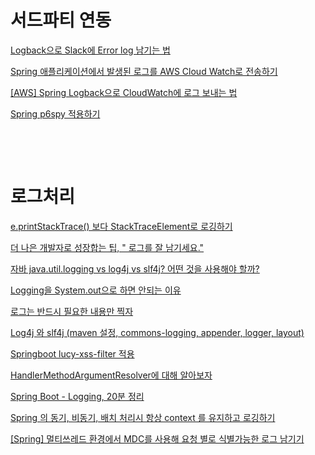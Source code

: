 


# 서드파티 연동

[Logback으로 Slack에 Error log 남기는 법](https://devlog-wjdrbs96.tistory.com/327)
<br/>

[Spring 애플리케이션에서 발생된 로그를 AWS Cloud Watch로 전송하기](https://kim-jong-hyun.tistory.com/111)
<br/>

[[AWS] Spring Logback으로 CloudWatch에 로그 보내는 법](https://devlog-wjdrbs96.tistory.com/329)
<br/>

[Spring p6spy 적용하기](https://backtony.github.io/spring/2021-08-13-spring-log-1/)

[]()
<br/>

[]()
<br/>



# 로그처리

[e.printStackTrace() 보다 StackTraceElement로 로깅하기](https://kim-jong-hyun.tistory.com/112?category=910543)
<br/>

[더 나은 개발자로 성장합는 팁, " 로그를 잘 남기세요."](https://www.youtube.com/watch?v=HxzlJWMcHng&t=671s&ab_channel=%EB%B0%B1%EA%B8%B0%EC%84%A0)
<br/>

[자바 java.util.logging vs log4j vs slf4j? 어떤 것을 사용해야 할까?](https://www.fwantastic.com/2019/12/javautillogging-vs-log4j-vs-slf4j.html)
<br/>

[Logging을 System.out으로 하면 안되는 이유](https://blog.silentsoft.org/archives/13)


[로그는 반드시 필요한 내용만 찍자](https://yangbongsoo.gitbook.io/study/undefined/log)

[Log4j 와 slf4j (maven 설정, commons-logging, appender, logger, layout)](https://sjh836.tistory.com/161?category=680970)

[Springboot lucy-xss-filter 적용](https://yg1110.tistory.com/10)

[HandlerMethodArgumentResolver에 대해 알아보자](https://cbw1030.tistory.com/337?category=1067183)

[Spring Boot - Logging, 20분 정리](https://www.sangkon.com/hands-on-springboot-logging/)

[Spring 의 동기, 비동기, 배치 처리시 항상 context 를 유지하고 로깅하기](https://blog.gangnamunni.com/post/mdc-context-task-decorator/)

[[Spring] 멀티쓰레드 환경에서 MDC를 사용해 요청 별로 식별가능한 로그 남기기](https://mangkyu.tistory.com/266?category=761302)